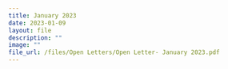 ```yaml
---
title: January 2023
date: 2023-01-09
layout: file
description: ""
image: ""
file_url: /files/Open Letters/Open Letter- January 2023.pdf
---
```

